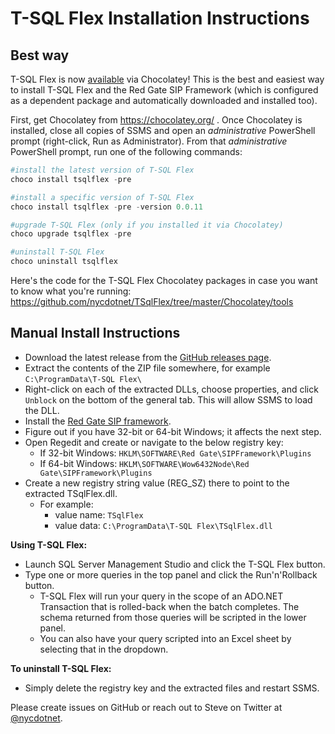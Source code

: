 T-SQL Flex Installation Instructions
====================================

## Best way
T-SQL Flex is now [available](https://chocolatey.org/packages/tsqlflex) via Chocolatey!  This is the best and easiest way to install T-SQL Flex and the Red Gate SIP Framework (which is configured as a dependent package and automatically downloaded and installed too).

First, get Chocolatey from https://chocolatey.org/ .  Once Chocolatey is installed, close all copies of SSMS and open an *administrative* PowerShell prompt (right-click, Run as Administrator).  From that *administrative* PowerShell prompt, run one of the following commands:

```PowerShell
#install the latest version of T-SQL Flex
choco install tsqlflex -pre 

#install a specific version of T-SQL Flex
choco install tsqlflex -pre -version 0.0.11

#upgrade T-SQL Flex (only if you installed it via Chocolatey)
choco upgrade tsqlflex -pre

#uninstall T-SQL Flex
choco uninstall tsqlflex
```

Here's the code for the T-SQL Flex Chocolatey packages in case you want to know what you're running: https://github.com/nycdotnet/TSqlFlex/tree/master/Chocolatey/tools


## Manual Install Instructions
  * Download the latest release from the [GitHub releases page](https://github.com/nycdotnet/TSqlFlex/releases).
  * Extract the contents of the ZIP file somewhere, for example `C:\ProgramData\T-SQL Flex\`
  * Right-click on each of the extracted DLLs, choose properties, and click `Unblock` on the bottom of the general tab.  This will allow SSMS to load the DLL.
  * Install the [Red Gate SIP framework](http://documentation.red-gate.com/display/MA/Redistributing+the+framework).
  * Figure out if you have 32-bit or 64-bit Windows; it affects the next step.
  * Open Regedit and create or navigate to the below registry key:
    * If 32-bit Windows: `HKLM\SOFTWARE\Red Gate\SIPFramework\Plugins`
    * If 64-bit Windows: `HKLM\SOFTWARE\Wow6432Node\Red Gate\SIPFramework\Plugins`
  * Create a new registry string value (REG_SZ) there to point to the extracted TSqlFlex.dll.
    * For example:
      * value name: `TSqlFlex`
      * value data: `C:\ProgramData\T-SQL Flex\TSqlFlex.dll`

**Using T-SQL Flex:**
  * Launch SQL Server Management Studio and click the T-SQL Flex button.
  * Type one or more queries in the top panel and click the Run'n'Rollback button.
    * T-SQL Flex will run your query in the scope of an ADO.NET Transaction that is rolled-back when the batch completes.  The schema returned from those queries will be scripted in the lower panel.
	* You can also have your query scripted into an Excel sheet by selecting that in the dropdown.

**To uninstall T-SQL Flex:**
  * Simply delete the registry key and the extracted files and restart SSMS.

Please create issues on GitHub or reach out to Steve on Twitter at [@nycdotnet](https://twitter.com/nycdotnet).


